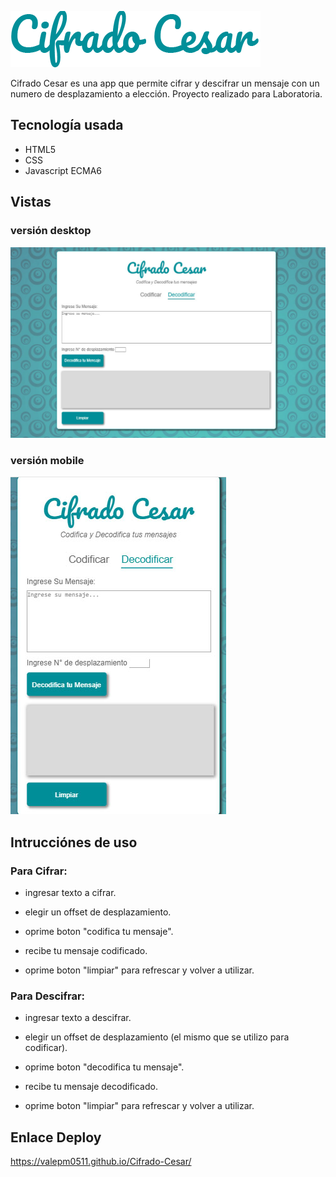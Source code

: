 ![titulo](src/tituloReadme.png)

Cifrado Cesar es una app que permite cifrar y descifrar un mensaje con un numero de desplazamiento a elección.
Proyecto realizado para Laboratoria.

## Tecnología usada

* HTML5
* CSS
* Javascript ECMA6

## Vistas

### versión desktop

![titulo](src/vistaDesktop.jpg)

### versión mobile

![titulo](src/vistaMobile.jpg)


## Intrucciónes de uso

### Para Cifrar:

* ingresar texto a cifrar.

* elegir un offset de desplazamiento.

* oprime boton "codifica tu mensaje".

* recibe tu mensaje codificado.

* oprime boton "limpiar" para refrescar y volver a utilizar.


### Para Descifrar:

* ingresar texto a descifrar.

* elegir un offset de desplazamiento (el mismo que se utilizo para codificar).

* oprime boton "decodifica tu mensaje".

* recibe tu mensaje decodificado.

* oprime boton "limpiar" para refrescar y volver a utilizar.

## Enlace Deploy

https://valepm0511.github.io/Cifrado-Cesar/






